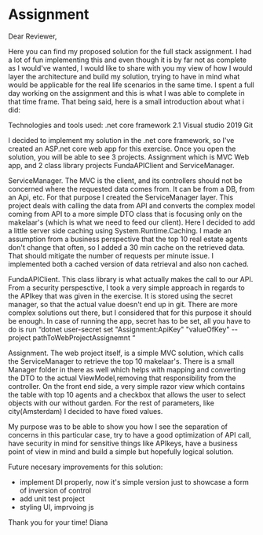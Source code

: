 # Assignment

Dear Reviewer,

  Here you can find my proposed solution for the full stack assignment. I had a lot of fun implementing this and even though it is by far not as complete as I would've wanted,
I would like to share with you my view of how I would layer the architecture and build my solution, trying to have in mind what would be applicable for the real life
scenarios in the same time.
  I spent a full day working on the assignment and this is what I was able to complete in that time frame. That being said, here is a small introduction about what i did:
  
Technologies and tools used:
 .net core framework 2.1
 Visual studio 2019
 Git
  
  I decided to implement my solution in the .net core framework, so I've created an ASP.net core web app for this exercise. Once you open the solution, you will be able to see 
3 projects. Assignment which is MVC Web app, and 2 class library projects FundaAPIClient and ServiceManager. 

ServiceManager.
  The MVC is the client, and its controllers should not be concerned where the requested data comes from. It can be from a DB, from an Api, etc. For that purpose I created
the ServiceManager layer. This project deals with calling the data from API and converts the complex model coming from API to a more simple DTO class that is focusing only on 
the makelaar's (which is what we need to feed our client). Here I decided to add a little server side caching using System.Runtime.Caching. I made an assumption from a business
perspective that the top 10 real estate agents don't change that often, so I added a 30 min cache on the retrieved data. That should mitigate the number of requests per minute issue.
I implemented both a cached version of data retrieval and also non cached.

FundaAPIClient.
  This class library is what actually makes the call to our API. From a security perspesctive, I took a very simple approach in regards to the APIkey that was given in the exercise.
It is stored using the secret manager, so that the actual value doesn't end up in git. There are more complex solutions out there, but I considered that for this purpose it should
be enough. In case of running the app, secret has to be set, all you have to do is run “dotnet user-secret set "Assignment:ApiKey" "valueOfKey" --project pathToWebProjectAssignemnt “

Assignment.
   The web project itself, is a simple MVC solution, which calls the ServiceManager to retrieve the top 10 makelaar's. There is a small Manager folder in there as well which
 helps with mapping and converting the DTO to the actual ViewModel,removing that responsibility from the controller. On the front end side, a very simple razor view which contains
the table with top 10 agents and a checkbox that allows the user to select objects with our without garden. For the rest of parameters, like city(Amsterdam) I decided to have fixed values.
 
   My purpose was to be able to show you how I see the separation of concerns in this particular case, try to have a good optimization of API call, have security in mind for sensitive things
like APIkeys, have a business point of view in mind and build a simple but hopefully logical solution.

Future necesary improvements for this solution:
- implement DI properly, now it's simple version just to showcase a form of inversion of control
- add unit test project
- styling UI, imprvoing js 

 Thank you for your time!
 Diana
  
  
